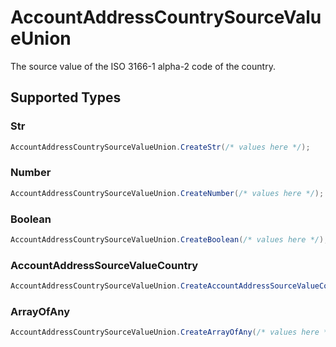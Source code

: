 # AccountAddressCountrySourceValueUnion

The source value of the ISO 3166-1 alpha-2 code of the country.


## Supported Types

### Str

```csharp
AccountAddressCountrySourceValueUnion.CreateStr(/* values here */);
```

### Number

```csharp
AccountAddressCountrySourceValueUnion.CreateNumber(/* values here */);
```

### Boolean

```csharp
AccountAddressCountrySourceValueUnion.CreateBoolean(/* values here */);
```

### AccountAddressSourceValueCountry

```csharp
AccountAddressCountrySourceValueUnion.CreateAccountAddressSourceValueCountry(/* values here */);
```

### ArrayOfAny

```csharp
AccountAddressCountrySourceValueUnion.CreateArrayOfAny(/* values here */);
```

